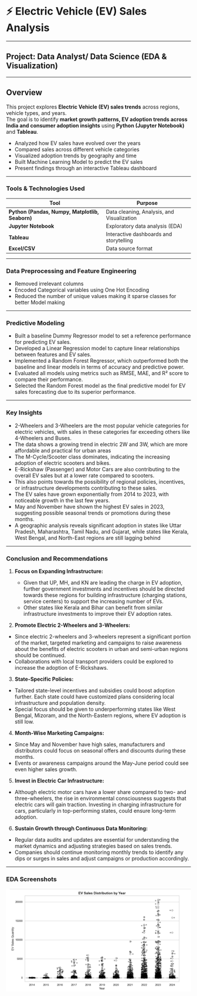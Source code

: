 # ⚡ Electric Vehicle (EV) Sales Analysis 

---

## Project: Data Analyst/ Data Science (EDA & Visualization)

---

##  Overview
This project explores **Electric Vehicle (EV) sales trends** across regions, vehicle types, and years.  
The goal is to identify **market growth patterns, EV adoption trends across India and consumer adoption insights** using **Python (Jupyter Notebook)** and **Tableau**.

- Analyzed how EV sales have evolved over the years  
- Compared sales across different vehicle categories  
- Visualized adoption trends by geography and time
- Built Machine Learning Model to predict the EV sales
- Present findings through an interactive Tableau dashboard
  
---

###  Tools & Technologies Used
| Tool | Purpose |
|------|----------|
| **Python (Pandas, Numpy, Matplotlib, Seaborn)** | Data cleaning, Analysis, and Visualization |
| **Jupyter Notebook** | Exploratory data analysis (EDA) |
| **Tableau** | Interactive dashboards and storytelling |
| **Excel/CSV** | Data source format |

---

### Data Preprocessing and Feature Engineering 
- Removed irrelevant columns
- Encoded Categorical variables using One Hot Encoding
- Reduced the number of unique values making it sparse classes for better Model making

---

### Predictive Modeling
- Built a baseline Dummy Regressor model to set a reference performance for predicting EV sales.
- Developed a Linear Regression model to capture linear relationships between features and EV sales.
- Implemented a Random Forest Regressor, which outperformed both the baseline and linear models in terms of accuracy and predictive power.
- Evaluated all models using metrics such as RMSE, MAE, and R² score to compare their performance.
- Selected the Random Forest model as the final predictive model for EV sales forecasting due to its superior performance.

---

### Key Insights
- 2-Wheelers and 3-Wheelers are the most popular vehicle categories for electric vehicles, with sales in these categories far exceeding others like 4-Wheelers and Buses.
- The data shows a growing trend in electric 2W and 3W, which are more affordable and practical for urban areas
- The M-Cycle/Scooter class dominates, indicating the increasing adoption of electric scooters and bikes.
- E-Rickshaw (Passenger) and Motor Cars are also contributing to the overall EV sales but at a lower rate compared to scooters.
- This also points towards the possibility of regional policies, incentives, or infrastructure developments contributing to these sales.
- The EV sales have grown exponentially from 2014 to 2023, with noticeable growth in the last few years.
- May and November have shown the highest EV sales in 2023, suggesting possible seasonal trends or promotions during these months.
- A geographic analysis reveals significant adoption in states like Uttar Pradesh, Maharashtra, Tamil Nadu, and Gujarat, while states like Kerala, West Bengal, and North-East regions are still lagging behind

---

### Conclusion and Recommendations
1. **Focus on Expanding Infrastructure:**
   - Given that UP, MH, and KN are leading the charge in EV adoption, further government investments and incentives should be directed towards these regions for building infrastructure (charging stations, service centers) to support the increasing number of EVs.
   - Other states like Kerala and Bihar can benefit from similar infrastructure investments to improve their EV adoption rates.
  

2.	**Promote Electric 2-Wheelers and 3-Wheelers:**
   - Since electric 2-wheelers and 3-wheelers represent a significant portion of the market, targeted marketing and campaigns to raise awareness about the benefits of electric scooters in urban and semi-urban regions should be continued.
   - Collaborations with local transport providers could be explored to increase the adoption of E-Rickshaws.


3.	**State-Specific Policies:**
   - 	Tailored state-level incentives and subsidies could boost adoption further. Each state could have customized plans considering local infrastructure and population density.
   -  Special focus should be given to underperforming states like West Bengal, Mizoram, and the North-Eastern regions, where EV adoption is still low.


4.	**Month-Wise Marketing Campaigns:**
   - Since May and November have high sales, manufacturers and distributors could focus on seasonal offers and discounts during these months.
   - Events or awareness campaigns around the May-June period could see even higher sales growth.


5.	**Invest in Electric Car Infrastructure:**
   - Although electric motor cars have a lower share compared to two- and three-wheelers, the rise in environmental consciousness suggests that electric cars will gain traction. Investing in charging infrastructure for cars, particularly in top-performing states, could ensure long-term adoption.


6.	**Sustain Growth through Continuous Data Monitoring:**
   -  Regular data audits and updates are essential for understanding the market dynamics and adjusting strategies based on sales trends.
   -  Companies should continue monitoring monthly trends to identify any dips or surges in sales and adjust campaigns or production accordingly.

---

### EDA Screenshots

![EV sales distribution by Year](https://github.com/Meghnaw26/EV-Sales-Analysis/blob/a273941f7b7e05eb45b3e0299b23fbd68ce4d832/images/Screenshot%202025-10-17%20230038.png)





